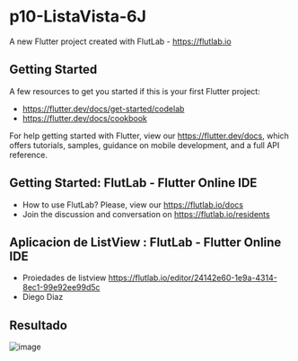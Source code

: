 # p10-ListaVista-6J

A new Flutter project created with FlutLab - https://flutlab.io

## Getting Started

A few resources to get you started if this is your first Flutter project:

- https://flutter.dev/docs/get-started/codelab
- https://flutter.dev/docs/cookbook

For help getting started with Flutter, view our
https://flutter.dev/docs, which offers tutorials,
samples, guidance on mobile development, and a full API reference.

## Getting Started: FlutLab - Flutter Online IDE

- How to use FlutLab? Please, view our https://flutlab.io/docs
- Join the discussion and conversation on https://flutlab.io/residents

## Aplicacion de ListView : FlutLab - Flutter Online IDE

- Proiedades de listview https://flutlab.io/editor/24142e60-1e9a-4314-8ec1-99e92ee99d5c
- Diego Diaz

## Resultado
![image](https://github.com/DDOrozco17/p10-listacard-6J/assets/143548028/fe77856c-8d78-4c91-bc58-b25bfee6c316)

  
